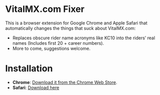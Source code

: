 # VitalMX.com Fixer

This is a browser extension for Google Chrome and Apple Safari that automatically changes the things that suck about VitalMX.com:

- Replaces obscure rider name acronyms like KC10 into the riders’ real names (Includes first 20 + career numbers).
- More to come, suggestions welcome.

# Installation

- **Chrome**: [Download it from the Chrome Web Store](https://chrome.google.com/webstore/detail/vitalmxcom-fixer/naoiijfdpkkjdfhgmmibadpcdehbgkgi).
- **Safari**: [Download here](https://github.com/bryanbuchanan/vitalmx-fixer/raw/master/dist/vitalmxfixer.safariextz)